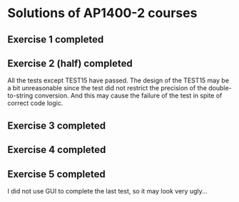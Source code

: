 # Solutions of AP1400-2 courses
## Exercise 1 completed
## Exercise 2 (half) completed
All the tests except TEST15 have passed. The design of the TEST15 may be a bit unreasonable since the test did not restrict the precision of the double-to-string conversion. And this may cause the failure of the test in spite of correct code logic.
## Exercise 3 completed
## Exercise 4 completed
## Exercise 5 completed
I did not use GUI to complete the last test, so it may look very ugly...
